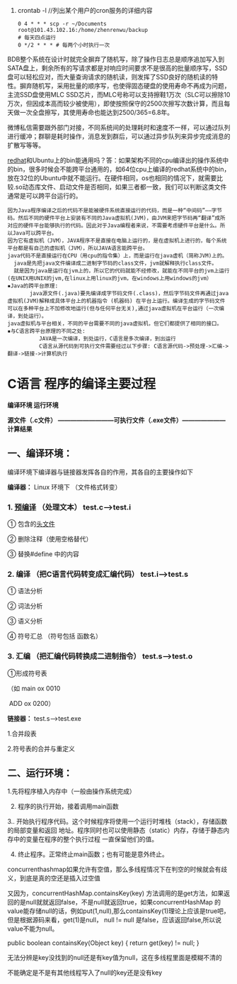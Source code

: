 1. crontab -l //列出某个用户的cron服务的详细内容 

   ```shell
   0 4 * * * scp -r ~/Documents root@101.43.102.16:/home/zhenrenwu/backup
   # 每天四点运行
   0 */2 * * * # 每两个小时执行一次
   ```

   

BDB整个系统在设计时就完全摒弃了随机写，除了操作日志总是顺序追加写入到SATA盘上，剩余所有的写请求都是对响应时间要求不是很高的批量顺序写，SSD盘可以轻松应对，而大量查询请求的随机读，则发挥了SSD良好的随机读的特性。摒弃随机写，采用批量的顺序写，也使得固态硬盘的使用寿命不再成为问题，主流SSD盘使用MLC SSD芯片，而MLC号称可以支持擦鞋1万次（SLC可以擦除10万次，但因成本高而较少被使用），即使按照保守的2500次擦写次数计算，而且每天做一次全盘擦写，其使用寿命也能达到2500/365=6.8年。



微博私信需要跟外部门对接，不同系统间的处理耗时和速度不一样，可以通过队列进行缓冲；群聊是耗时操作，消息发到群后，可以通过异步队列来异步完成消息的扩散写等等。



[redhat](https://so.csdn.net/so/search?q=redhat&spm=1001.2101.3001.7020)和Ubuntu上的bin能通用吗？答：如果架构不同的cpu编译出的操作系统中的bin，很多时候会不能跨平台通用的，如64位cpu上编译的redhat系统中的bin，放在32位的Ubuntu中就不能运行。在硬件相同，os也相同的情况下，就需要比较.so动态库文件、启动文件是否相同，如果三者都一致，我们可以判断这类文件通常是可以跨平台运行的。



```
因为Java程序编译之后的代码不是能被硬件系统直接运行的代码，而是一种“中间码”——字节码。然后不同的硬件平台上安装有不同的Java虚拟机(JVM)，由JVM来把字节码再“翻译”成所对应的硬件平台能够执行的代码。因此对于Java编程者来说，不需要考虑硬件平台是什么。所以Java可以跨平台。
因为它有虚拟机（JVM），JAVA程序不是直接在电脑上运行的，是在虚拟机上进行的，每个系统平台都是有自己的虚拟机（JVM），所以JAVA语言能跨平台。 
java代码不是直接运行在CPU（用cpu的指令集）上，而是运行在java虚机（简称JVM)上的。   
  java是先把java文件编译成二进制字节码的class文件，jvm就解释执行class文件。   
  就是因为java是运行在jvm上的，所以它的代码就能不经修改，就能在不同平台的jvm上运行(在UNIX用UNIX的jvm,在linux上用linux的jvm，在windows上用windows的jvm）   
▪Java的跨平台原理:
       java源文件(.java)要先编译成字节码文件(.class)，然后字节码文件再通过java虚拟机(JVM)解释成具体平台上的机器指令 (机器码) 在平台上运行。编译生成的字节码文件可以在多种平台上不加修改地运行(但与任何平台无关),通过java虚拟机在平台运行（一次编译，到处运行）。
java虚拟机与平台相关，不同的平台需要不同的java虚拟机，但它们都提供了相同的接口。
▪与C语言跨平台原理的不同之处:
          JAVA是一次编译，到处运行，C语言是多次编译，到出运行
          C语言从源代码到可执行文件需要经过以下步骤: C语言源代码->预处理->汇编->翻译->链接->计算机执行
```

# C语言 程序的编译主要过程

**编译环境                            运行环境**

**源文件（.c文件） —————————可执行文件（.exe文件）——————— 计算结果**

## 一、编译环境：

编译环境下编译器与链接器发挥各自的作用，其各自的主要操作如下

**编译器：** Linux 环境下 （文件格式转变）

### 1. [预编译](https://so.csdn.net/so/search?q=预编译&spm=1001.2101.3001.7020) （处理文本） test.c——>test.i

① 包含的[头文件](https://so.csdn.net/so/search?q=头文件&spm=1001.2101.3001.7020)

② 删除注释（使用空格替代）

③ 替换#define 中的内容

### 2. 编译 （把C语言代码转变成汇编代码） test.i——>test.s

① 语法分析

② 词法分析

③ 语义分析

④ 符号汇总 （符号包括 函数名）

### 3. 汇编 （把汇编代码转换成二进制指令） test.s——>test.o

①形成符号表

（如 main ox 0010

​     ADD ox 0200）

**链接器：** test.s——>test.exe

1.合并段表

2.符号表的合并与重定义

## 二、运行环境：

1.先将程序植入内存中（一般由操作系统完成）

2. 程序的执行开始，接着调用main函数

3.. 开始执行程序代码。这个时候程序将使用一个运行时堆栈（stack），存储函数的局部变量和返回 地址。程序同时也可以使用静态（static）内存，存储于静态内存中的变量在程序的整个执行过程 一直保留他们的值。

4. 终止程序。正常终止main函数；也有可能是意外终止。


concurrenthashmap如果允许有空值，那么多线程情况下在判空的时候就会有歧义，到底是真的空还是插入过空值

又因为，concurrentHashMap.containsKey(key) 方法调用的是get方法，如果返回的是null就就返回false，不是null就返回true，如果concurrentHashMap 的value能存储null的话，例如put(1,null),那么containsKey(1)理论上应该是true吧，但是根据源码来看，get(1)是null， null != null 是false，应该返回false,所以说value不能为null。

public boolean containsKey(Object key) {
        return get(key) != null;
    }

无法分辨是key没找到的null还是有key值为null，这在多线程里面是模糊不清的

不能确定是不是有其他线程写入了null的key还是没有key